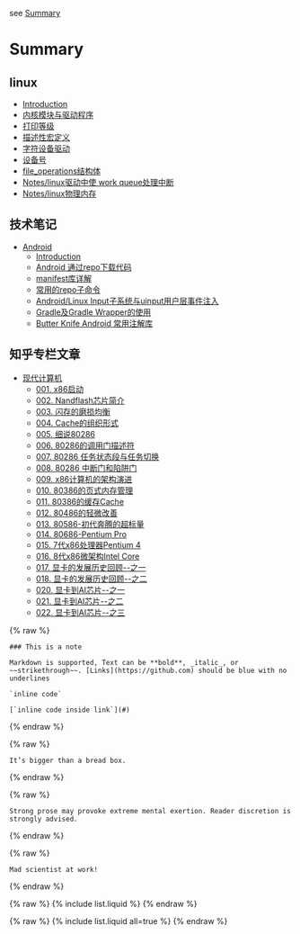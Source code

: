 see [Summary](SUMMARY.md)

# Summary

## linux

* [Introduction](./Notes/003-linux/README.md)
* [内核模块与驱动程序](./Notes/003-linux/driver/001-kernel_module_versus_device_driver.md)
* [打印等级](./Notes/003-linux/driver/002-print_level.md)
* [描述性宏定义](./Notes/003-linux/driver/003-descriptive_macros.md)
* [字符设备驱动](./Notes/003-linux/driver/004-char_dev.md)
* [设备号](./Notes/003-linux/driver/005-dev_no.md)
* [file\_operations结构体](./Notes/003-linux/driver/006-file_operations.md)
* [Notes/linux驱动中使 work queue处理中断](./Notes/003-linux/driver/007-Notes/linux-work-queue.md)
* [Notes/linux物理内存](./Notes/003-linux/README.md)

## 技术笔记

* [Android](./Notes/002-android/README.md)
    * [Introduction](./Notes/002-android/README.md)
    * [Android 通过repo下载代码](./Notes/002-android/chapter1.md)
    * [manifest库详解](./Notes/002-android/manifest.md)
    * [常用的repo子命令](./Notes/002-android/repo.md)
    * [Android/Linux Input子系统与uinput用户层事件注入](./Notes/002-android/androidlinux-inputuinput.md)
    * [Gradle及Gradle Wrapper的使用](./Notes/002-android/gradlegradle-wrapper.md)
    * [Butter Knife Android 常用注解库](./Notes/002-android/butter-knife-android-chang-yong-zhu-jie-ku.md)

## 知乎专栏文章

* [现代计算机](Notes/001-modern-computing/000-x86qi-dong.md)
    * [001\. x86启动](Notes/001-modern-computing/001-x86qi-dong.md)
    * [002\. Nandflash芯片简介](Notes/001-modern-computing/002-nandflash.md)
    * [003\. 闪存的磨损均衡](Notes/001-modern-computing/003-wear-leveling-of-nand-flash.md)
    * [004\. Cache的组织形式](Notes/001-modern-computing/004-cache.md)
    * [005\. 细说80286](Notes/001-modern-computing/005-xi-shuo-80286.md)
    * [006\. 80286的调用门描述符](Notes/001-modern-computing/006-80286.md)
    * [007\. 80286 任务状态段与任务切换](Notes/001-modern-computing/007-80286-tss.md)
    * [008\. 80286 中断门和陷阱门](Notes/001-modern-computing/008-80286-interrupt-gate.md)
    * [009\. x86计算机的架构演进](Notes/001-modern-computing/009-x86.md)
    * [010\. 80386的页式内存管理](Notes/001-modern-computing/010-80386.md)
    * [011\. 80386的缓存Cache](Notes/001-modern-computing/011-80386cache.md)
    * [012\. 80486的轻微改善](Notes/001-modern-computing/012-80486.md)
    * [013\. 80586\-初代奔腾的超标量](Notes/001-modern-computing/013-80586-.md)
    * [014\. 80686\-Pentium Pro](Notes/001-modern-computing/014-80686-pentium-pro.md)
    * [015\. 7代x86处理器Pentium 4](Notes/001-modern-computing/015-7dai-x86-chu-li-qi-pentium-4.md)
    * [016\. 8代x86微架构Intel Core](Notes/001-modern-computing/016-8dai-ma-x86-wei-jia-gou-intel-core.md)
    * [017\. 显卡的发展历史回顾\-\-之一](Notes/001-modern-computing/017-display-card.md)
    * [018\. 显卡的发展历史回顾\-\-之二](Notes/001-modern-computing/018-playing-width-cga.md)
    * [020\. 显卡到AI芯片\-\-之一](Notes/001-modern-computing/020-modern-gpu.md)
    * [021\. 显卡到AI芯片\-\-之二](Notes/001-modern-computing/021-modern-gpu2.md)
    * [022\. 显卡到AI芯片\-\-之三](Notes/001-modern-computing/022-modern-gpu-3.md)

{% raw %}
```note
### This is a note

Markdown is supported, Text can be **bold**, _italic_, or ~~strikethrough~~. [Links](https://github.com) should be blue with no underlines

`inline code`

[`inline code inside link`](#)
```
{% endraw %}


{% raw %}
```tip
It’s bigger than a bread box.
```
{% endraw %}

{% raw %}
```warning
Strong prose may provoke extreme mental exertion. Reader discretion is strongly advised.
```
{% endraw %}

{% raw %}
```danger
Mad scientist at work!
```
{% endraw %}

{% raw %}
{% include list.liquid %}
{% endraw %}

{% raw %}
{% include list.liquid all=true %}
{% endraw %}